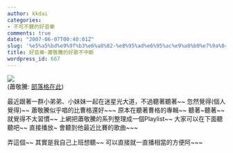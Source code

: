 ```yaml
---
author: kkdai
categories:
- 不可不聽的好音樂
comments: true
date: "2007-06-07T00:40:01Z"
slug: '%e5%a5%bd%e9%9f%b3%e6%a8%82-%e8%95%ad%e6%95%ac%e9%a8%b0%e7%9a%84%e5%a5%bd%e6%ad%8c%e4%b8%8d%e4%b8%ad%e6%96%b7'
title: 好音樂-蕭敬騰的好歌不中斷
wordpress_id: 667
---
```


[![](http://tw.streetvoice.com/zyfile/profile/412285/HIMGA_412285_0E8C10E820C340CD83E6CC5F97EFAF71.jpg)](http://tw.streetvoice.com/music/user-musician-profile.asp?sd=412285)  
(蕭敬騰: [部落格在此](http://www.wretch.cc/blog/globe760330))

最近跟著一群小弟弟、小妹妹一起在迷星光大道，不過聽著聽著~~ 忽然覺得(個人覺得)~~ 蕭敬騰似乎唱的比曹格還好~~~ 原本在聽著曹格的專輯~~ 聽著~聽著~~ 就覺得不太習慣~~ 上網把蕭敬騰的系列整理成一個Playlist~~ 大家可以在下面聽聽吧~~ 直接播放~ 會聽到他最近比賽的歌曲~~~



  
弄這個~~ 其實是我自己上班想聽~~ 可以直接就一直播相當的方便阿~~~
